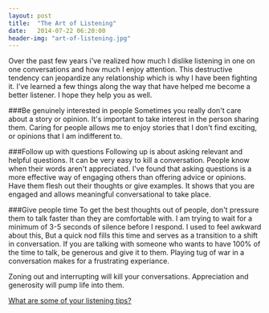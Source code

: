 ```yaml
---
layout: post
title:  "The Art of Listening"
date:   2014-07-22 06:20:00
header-img: "art-of-listening.jpg"
---
```



Over the past few years i've realized how much I dislike listening in one on one conversations and how much I enjoy attention.
This destructive tendency can jeopardize any relationship which is why I have been fighting it. 
I've learned a few things along the way that have helped me become a better listener. I hope they help you as well.

###Be genuinely interested in people 
Sometimes you really don't care about a story or opinion.
It's important to take interest in the person sharing them.
Caring for people allows me to enjoy stories that I don't find exciting, or opinions that I am indifferent to.

###Follow up with questions
Following up is about asking relevant and helpful questions.
It can be very easy to kill a conversation. People know when their words aren't appreciated.
I've found that asking questions is a more effective way of engaging others than offering advice or opinions.
Have them flesh out their thoughts or give examples.
It shows that you are engaged and allows meaningful conversational to take place.

###Give people time
To get the best thoughts out of people, don't pressure them to talk faster than they are comfortable with.
I am trying to wait for a minimum of 3-5 seconds of silence before I respond.
I used to feel awkward about this, But a quick nod fills this time and serves as a transition to a shift in conversation.
If you are talking with someone who wants to have 100% of the time to talk, be generous and give it to them.
Playing tug of war in a conversation makes for a frustrating experiance. 

Zoning out and interrupting will kill your conversations.
Appreciation and generosity will pump life into them.

[What are some of your listening tips?](http://www.twitter.com/philipcdavis)